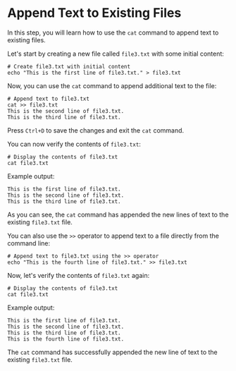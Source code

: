 # Append Text to Existing Files

In this step, you will learn how to use the `cat` command to append text to existing files.

Let's start by creating a new file called `file3.txt` with some initial content:

```
# Create file3.txt with initial content
echo "This is the first line of file3.txt." > file3.txt
```

Now, you can use the `cat` command to append additional text to the file:

```
# Append text to file3.txt
cat >> file3.txt
This is the second line of file3.txt.
This is the third line of file3.txt.
```

Press `Ctrl+D` to save the changes and exit the `cat` command.

You can now verify the contents of `file3.txt`:

```
# Display the contents of file3.txt
cat file3.txt
```

Example output:

```
This is the first line of file3.txt.
This is the second line of file3.txt.
This is the third line of file3.txt.
```

As you can see, the `cat` command has appended the new lines of text to the existing `file3.txt` file.

You can also use the `>>` operator to append text to a file directly from the command line:

```
# Append text to file3.txt using the >> operator
echo "This is the fourth line of file3.txt." >> file3.txt
```

Now, let's verify the contents of `file3.txt` again:

```
# Display the contents of file3.txt
cat file3.txt
```

Example output:

```
This is the first line of file3.txt.
This is the second line of file3.txt.
This is the third line of file3.txt.
This is the fourth line of file3.txt.
```

The `cat` command has successfully appended the new line of text to the existing `file3.txt` file.
